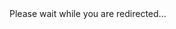 <!doctype html>
<html>
  <head>
    <script>
      window.location.href = "https://robbie.xyz/";
    </script>
  </head>
  <body>
    Please wait while you are redirected...
  </body>
</html>
